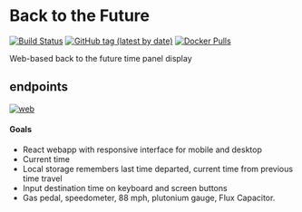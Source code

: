 # Back to the Future

[![Build Status](https://drone.dijitle.dev/api/badges/dijitle/bttf/status.svg)](https://drone.dijitle.dev/dijitle/bttf)
[![GitHub tag (latest by date)](https://img.shields.io/github/v/tag/dijitle/bttf?label=release)](https://github.com/dijitle/bttf/releases)
[![Docker Pulls](https://img.shields.io/docker/pulls/dijitle/bttf)](https://hub.docker.com/r/dijitle/bttf)

Web-based back to the future time panel display

## endpoints

[![web](https://img.shields.io/badge/Web-Link-blue?style=flat)](https://bttf.dijitle.com)

#### Goals

- React webapp with responsive interface for mobile and desktop
- Current time
- Local storage remembers last time departed, current time from previous time travel
- Input destination time on keyboard and screen buttons
- Gas pedal, speedometer, 88 mph, plutonium gauge, Flux Capacitor.
